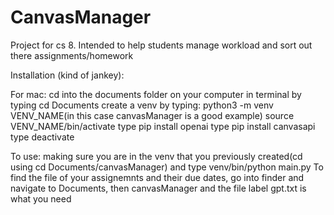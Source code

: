 # CanvasManager
Project for cs 8. Intended to help students manage workload and sort out there assignments/homework


Installation (kind of jankey):
  
  For mac:
    cd into the documents folder on your computer in terminal by typing cd Documents
    create a venv by typing:
    python3 -m venv VENV_NAME(in this case canvasManager is a good example)
    source VENV_NAME/bin/activate
    type pip install openai
    type pip install canvasapi
    type deactivate
    
To use:
  making sure you are in the venv that you previously created(cd using cd Documents/canvasManager) and type venv/bin/python main.py
  To find the file of your assignemnts and their due dates, go into finder and navigate to Documents, then canvasManager and the file label gpt.txt is what you need
  
    
    
    
  
   

